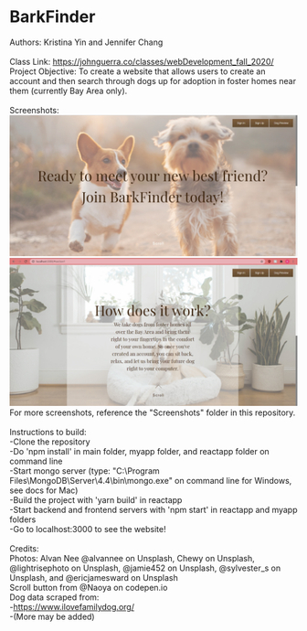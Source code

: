 # BarkFinder

Authors: Kristina Yin and Jennifer Chang <br/> <br/>
Class Link: https://johnguerra.co/classes/webDevelopment_fall_2020/ <br/>
Project Objective: To create a website that allows users to create an account and then search through dogs up for adoption in foster homes near them (currently Bay Area only). <br/> <br/>
Screenshots: <br/>
![ScreenShot](/screenshots/screenshot0.jpg)
![ScreenShot](/screenshots/screenshot1.jpg)
For more screenshots, reference the "Screenshots" folder in this repository.
<br/> <br/>
Instructions to build: <br/>
-Clone the repository <br/>
-Do 'npm install' in main folder, myapp folder, and reactapp folder on command line </br>
-Start mongo server (type: "C:\Program Files\MongoDB\Server\4.4\bin\mongo.exe" on command line for Windows, see docs for Mac) <br/>
-Build the project with 'yarn build' in reactapp <br/>
-Start backend and frontend servers with 'npm start' in reactapp and myapp folders <br/>
-Go to localhost:3000 to see the website! <br/> <br/>
Credits: <br/>
Photos: Alvan Nee @alvannee on Unsplash, Chewy on Unsplash, @lightrisephoto on Unsplash,
@jamie452 on Unsplash, @sylvester_s on Unsplash, and @ericjamesward on Unsplash <br/>
Scroll button from @Naoya on codepen.io <br/>
Dog data scraped from: </br> -https://www.ilovefamilydog.org/ <br/>
-(More may be added)<br/>

